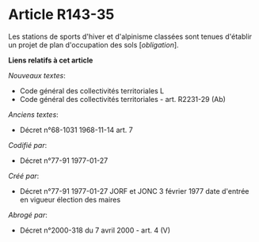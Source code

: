 # Article R143-35

Les stations de sports d'hiver et d'alpinisme classées sont tenues d'établir un projet de plan d'occupation des sols
[*obligation*].

**Liens relatifs à cet article**

_Nouveaux textes_:

  - Code général des collectivités territoriales L
  - Code général des collectivités territoriales - art. R2231-29 (Ab)

_Anciens textes_:

  - Décret n°68-1031 1968-11-14 art. 7

_Codifié par_:

  - Décret n°77-91 1977-01-27

_Créé par_:

  - Décret n°77-91 1977-01-27 JORF et JONC 3 février 1977 date d'entrée en vigueur élection des maires

_Abrogé par_:

  - Décret n°2000-318 du 7 avril 2000 - art. 4 (V)
